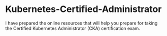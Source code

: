 # Kubernetes-Certified-Administrator
I have prepared the online resources that will help you prepare for taking the Certified Kubernetes Administrator (CKA) certification exam. 
